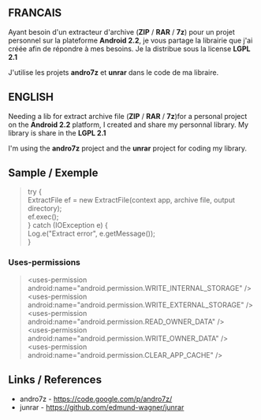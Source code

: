 <h2>FRANCAIS</h2>

<p>Ayant besoin d'un extracteur d'archive (<b>ZIP</b> / <b>RAR</b> / <b>7z</b>) pour un projet personnel sur la plateforme <b>Android 2.2</b>, je vous partage la librairie que j'ai créée afin de répondre à mes besoins. Je la distribue sous la license <b>LGPL 2.1</b></p>

<p>J'utilise les projets <b>andro7z</b> et <b>unrar</b> dans le code de ma libraire.</p>

<h2>ENGLISH</h2>

<p>Needing a lib for extract archive file  (<b>ZIP</b> / <b>RAR</b> / <b>7z</b>)for a personal project on the <b>Android 2.2</b> platform, I created and share my personnal library. My library is share in the <b>LGPL 2.1</b></p>

<p>I'm using the <b>andro7z</b> project and the <b>unrar</b> project for coding my library.</p>

<h2>Sample / Exemple</h2>

<blockquote>
try {
<br>ExtractFile ef = new ExtractFile(context app, archive file, output directory);
<br>ef.exec();
<br>}  catch (IOException e) {
<br>Log.e("Extract error", e.getMessage());
<br>}
</blockquote>

<h3>Uses-permissions</h3>
<blockquote>
&lt;uses-permission android:name="android.permission.WRITE_INTERNAL_STORAGE" /&gt;
<br>&lt;uses-permission android:name="android.permission.WRITE_EXTERNAL_STORAGE" /&gt;
<br>&lt;uses-permission android:name="android.permission.READ_OWNER_DATA" /&gt;
<br>&lt;uses-permission android:name="android.permission.WRITE_OWNER_DATA" /&gt;
<br>&lt;uses-permission android:name="android.permission.CLEAR_APP_CACHE" /&gt;
</blockquote>
<h2>Links / References</h2>
<ul>
<li>andro7z  - <a href="https://code.google.com/p/andro7z/">https://code.google.com/p/andro7z/</a>
</li>
<li>junrar - <a href="https://github.com/edmund-wagner/junrar">https://github.com/edmund-wagner/junrar</a>
</li>
</ul>
